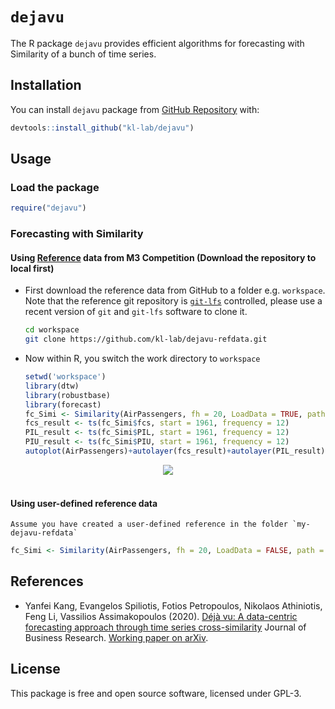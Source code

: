 `dejavu`
========

The R package ``dejavu`` provides  efficient algorithms for forecasting with Similarity of a bunch of time series.

Installation
------------

You can install  `dejavu` package from [GitHub Repository](https://github.com/kdwang1808/Dejavu) with:

``` r
devtools::install_github("kl-lab/dejavu")
```

Usage
-----

### Load the package

``` r
require("dejavu")
```

### Forecasting with Similarity

####  Using [Reference](https://github.com/kl-lab/dejavu-refdata) data from M3 Competition (Download the repository to local first)

- First download the reference data from GitHub to a folder e.g. `workspace`. Note that
  the reference git repository is [`git-lfs`](https://git-lfs.github.com/) controlled,
  please use a recent version of `git` and `git-lfs` software to clone it.

    ``` sh
    cd workspace
    git clone https://github.com/kl-lab/dejavu-refdata.git
    ```

- Now within R, you switch the work directory to `workspace`

    ```r
    setwd('workspace')
    library(dtw)
    library(robustbase)
    library(forecast)
    fc_Simi <- Similarity(AirPassengers, fh = 20, LoadData = TRUE, path = NULL)
    fcs_result <- ts(fc_Simi$fcs, start = 1961, frequency = 12)
    PIL_result <- ts(fc_Simi$PIL, start = 1961, frequency = 12)
    PIU_result <- ts(fc_Simi$PIU, start = 1961, frequency = 12)
    autoplot(AirPassengers)+autolayer(fcs_result)+autolayer(PIL_result)+autolayer(PIU_result)
  ```

<div align="center">
  <img src="https://github.com/kl-lab/dejavu/blob/master/Forecast_result.png"><br><br>
</div>

#### Using user-defined reference data

    Assume you have created a user-defined reference in the folder `my-dejavu-refdata`

  ```R
  fc_Simi <- Similarity(AirPassengers, fh = 20, LoadData = FALSE, path = "my-dejavu-refdata")
  ```


References
----------

- Yanfei Kang, Evangelos Spiliotis, Fotios Petropoulos, Nikolaos Athiniotis, Feng Li, Vassilios
  Assimakopoulos (2020). [Déjà vu: A data-centric forecasting approach through time series cross-similarity](https://doi.org/10.1016/j.jbusres.2020.10.051) Journal of Business Research. [Working paper on arXiv](https://arxiv.org/abs/1909.00221).


License
-------
This package is free and open source software, licensed under GPL-3.
